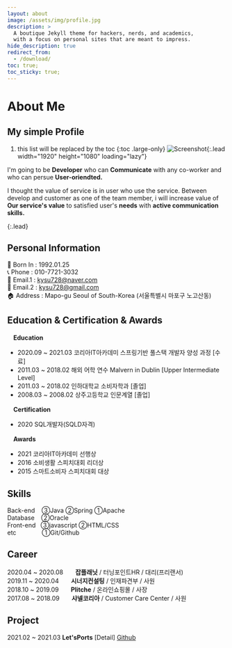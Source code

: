 ```yaml
---
layout: about
image: /assets/img/profile.jpg
description: >
  A boutique Jekyll theme for hackers, nerds, and academics,
  with a focus on personal sites that are meant to impress.
hide_description: true
redirect_from:
  - /download/
toc: true;
toc_sticky: true;
---
```


# About Me

<!--author-->

## My simple Profile
<!-- 안녕하세요. 소통하는 개발자 **권용수**입니다.^^ -->
<!-- {:.lead} -->

1. this list will be replaced by the toc
{:toc .large-only}
![Screenshot](assets/img/blog/plitcheProfile.JPG){:.lead width="1920" height="1080" loading="lazy"}

<!-- Hydejack's cover page on a variety of screen sizes.
{:.figcaption} -->


I'm going to be **Developer** who can **Communicate** with any co-worker and who can persue **User-oriendted.**  

I thought the value of service is in user who use the service. Between develop and customer as one of the team member, i will increase value of **Our service's value** to satisfied user's **needs** with **active communication skills.**

<!-- > Your complete presence on the web — A [blog], [portfolio], and [resume]. -->
{:.lead}


## Personal Information

📅 Born In : 1992.01.25  
📞 Phone : 010-7721-3032  
💌 Email.1 : kysu728@naver.com  
💌 Email.2 : kysu728@gmail.com  
🏠 Address : Mapo-gu Seoul of South-Korea (서울특별시 마포구 노고산동)  

## Education & Certification & Awards
<!-- {% include table.md %} -->
　**Education**  
* 2020.09 ~ 2021.03 코리아IT아카데미 스프링기반 풀스택 개발자 양성 과정 [수료]
* 2011.03 ~ 2018.02 해외 어학 연수 Malvern in Dublin [Upper Intermediate Level]
* 2011.03 ~ 2018.02 인하대학교 소비자학과 [졸업]
* 2008.03 ~ 2008.02 상주고등학교 인문계열 [졸업]

　**Certification**  
* 2020 SQL개발자(SQLD자격)

　**Awards**  
* 2021 코리아IT아카데미 선행상
* 2016 소비생활 스피치대회 리더상
* 2015 스마트소비자 스피치대회 대상

## Skills
Back-end&nbsp;&nbsp;&nbsp;&nbsp;③Java ②Spring ①Apache  
Database&nbsp;&nbsp;&nbsp;&nbsp;②Oracle  
Front-end&nbsp;&nbsp;&nbsp;③javascript ②HTML/CSS  
etc&nbsp;&nbsp;&nbsp;&nbsp;&nbsp;&nbsp;&nbsp;&nbsp;&nbsp;&nbsp;&nbsp;&nbsp;&nbsp;&nbsp;&nbsp;①Git/Github  

<!--posts-->

## Career
2020.04 ~ 2020.08　　**잡플래닛** / 터닝포인트HR / 대리(프리랜서)  
2019.11 ~ 2020.04　　**시너지컨설팅** / 인재파견부 / 사원  
2018.10 ~ 2019.09　　**Plitche** / 온라인쇼핑몰 / 사장  
2017.08 ~ 2018.09　　**샤넬코리아** / Customer Care Center / 사원  

## Project
2021.02 ~ 2021.03 **Let'sPorts** [Detail] [Github](https://github.com/plitche/LetsPorts)

<!--projects-->
